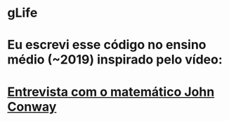 # gLife
# Eu escrevi esse código no ensino médio (~2019) inspirado pelo vídeo:
# [Entrevista com o matemático John Conway](https://www.youtube.com/watch?v=R9Plq-D1gEk&t=59s)